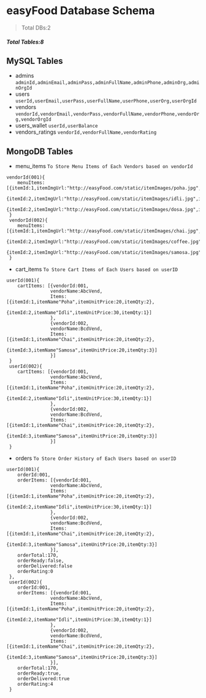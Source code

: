 # easyFood Database Schema

> Total DBs:2

##### Total Tables:8

## MySQL Tables

- admins `adminId,adminEmail,adminPass,adminFullName,adminPhone,adminOrg,adminOrgId`
- users `userId,userEmail,userPass,userFullName,userPhone,userOrg,userOrgId`
- vendors `vendorId,vendorEmail,vendorPass,vendorFullName,vendorPhone,vendorOrg,vendorOrgId`
- users_wallet `userId,userBalance`
- vendors_ratings `vendorId,vendorFullName,vendorRating`

## MongoDB Tables

- menu_items `To Store Menu Items of Each Vendors based on vendorId`

```
vendorId(001){
    menuItems:[{itemId:1,itemImgUrl:"http://easyFood.com/static/itemImages/poha.jpg",itemName"Poha",itemUnitPrice:20,itemAvailability:true},
               {itemId:2,itemImgUrl:"http://easyFood.com/static/itemImages/idli.jpg",itemName"Idli",itemUnitPrice:30,itemAvailability:true},
               {itemId:2,itemImgUrl:"http://easyFood.com/static/itemImages/dosa.jpg",itemName"MasalaDosa",itemUnitPrice:50,itemAvailability:true}]
 }
 vendorId(002){
    menuItems:[{itemId:1,itemImgUrl:"http://easyFood.com/static/itemImages/chai.jpg",itemName"Chai",itemUnitPrice:20,itemAvailability:true},
               {itemId:2,itemImgUrl:"http://easyFood.com/static/itemImages/coffee.jpg",itemName"Coffee",itemUnitPrice:30,itemAvailability:true},
               {itemId:2,itemImgUrl:"http://easyFood.com/static/itemImages/samosa.jpg",itemName"Samosa",itemUnitPrice:20,itemAvailability:true}]
 }
```

- cart_items `To Store Cart Items of Each Users based on userID`

```
userId(001){
    cartItems: [{vendorId:001,
                vendorName:AbcVend,
                Items:[{itemId:1,itemName"Poha",itemUnitPrice:20,itemQty:2},
                        {itemId:2,itemName"Idli",itemUnitPrice:30,itemQty:1}]
                },
                {vendorId:002,
                vendorName:BcdVend,
                Items:[{itemId:1,itemName"Chai",itemUnitPrice:20,itemQty:2},
                        {itemId:3,itemName"Samosa",itemUnitPrice:20,itemQty:3}]
                }]
 }
 userId(002){
    cartItems: [{vendorId:001,
                vendorName:AbcVend,
                Items:[{itemId:1,itemName"Poha",itemUnitPrice:20,itemQty:2},
                        {itemId:2,itemName"Idli",itemUnitPrice:30,itemQty:1}]
                },
                {vendorId:002,
                vendorName:BcdVend,
                Items:[{itemId:1,itemName"Chai",itemUnitPrice:20,itemQty:2},
                        {itemId:3,itemName"Samosa",itemUnitPrice:20,itemQty:3}]
                }]
 }
```

- orders `To Store Order History of Each Users based on userID`

```
userId(001){
    orderId:001,
    orderItems: [{vendorId:001,
                vendorName:AbcVend,
                Items:[{itemId:1,itemName"Poha",itemUnitPrice:20,itemQty:2},
                        {itemId:2,itemName"Idli",itemUnitPrice:30,itemQty:1}]
                },
                {vendorId:002,
                vendorName:BcdVend,
                Items:[{itemId:1,itemName"Chai",itemUnitPrice:20,itemQty:2},
                        {itemId:3,itemName"Samosa",itemUnitPrice:20,itemQty:3}]
                }],
    orderTotal:170,
    orderReady:false,
    orderDelivered:false
    orderRating:0
 },
 userId(002){
    orderId:001,
    orderItems: [{vendorId:001,
                vendorName:AbcVend,
                Items:[{itemId:1,itemName"Poha",itemUnitPrice:20,itemQty:2},
                        {itemId:2,itemName"Idli",itemUnitPrice:30,itemQty:1}]
                },
                {vendorId:002,
                vendorName:BcdVend,
                Items:[{itemId:1,itemName"Chai",itemUnitPrice:20,itemQty:2},
                        {itemId:3,itemName"Samosa",itemUnitPrice:20,itemQty:3}]
                }],
    orderTotal:170,
    orderReady:true,
    orderDelivered:true
    orderRating:4
 }
```
